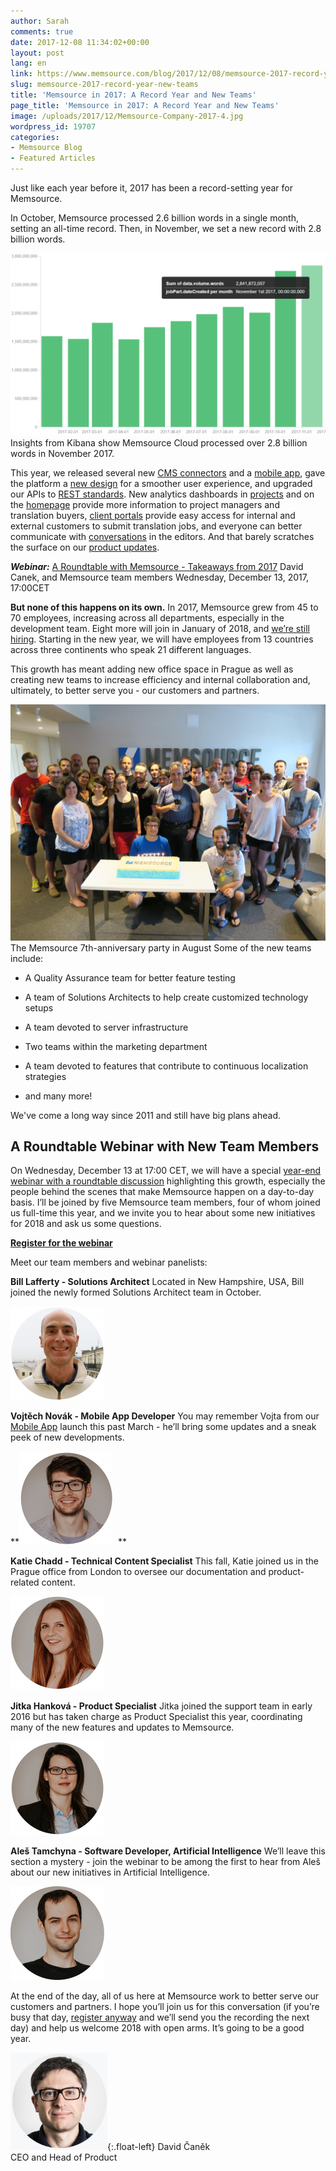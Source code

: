 ```yaml
---
author: Sarah
comments: true
date: 2017-12-08 11:34:02+00:00
layout: post
lang: en
link: https://www.memsource.com/blog/2017/12/08/memsource-2017-record-year-new-teams/
slug: memsource-2017-record-year-new-teams
title: 'Memsource in 2017: A Record Year and New Teams'
page_title: 'Memsource in 2017: A Record Year and New Teams'
image: /uploads/2017/12/Memsource-Company-2017-4.jpg
wordpress_id: 19707
categories:
- Memsource Blog
- Featured Articles
---
```


Just like each year before it, 2017 has been a record-setting year for Memsource.<!-- more -->

In October, Memsource processed 2.6 billion words in a single month, setting an all-time record. Then, in November, we set a new record with 2.8 billion words.

[![](/uploads/2017/12/Words-Processed-Nov-2017.png)](/uploads/2017/12/Words-Processed-Nov-2017.png) Insights from Kibana show Memsource Cloud processed over 2.8 billion words in November 2017.

This year, we released several new [CMS connectors](https://www.memsource.com/integrations/) and a [mobile app](https://www.memsource.com/app/), gave the platform a [new design](https://www.memsource.com/blog/2017/08/02/new-user-interface-launched/) for a smoother user experience, and upgraded our APIs to [REST standards](https://www.memsource.com/blog/2017/10/24/introducing-rest-apis-qa-with-the-memsource-api-team/). New analytics dashboards in [projects](https://www.memsource.com/blog/2017/07/20/new-project-dashboard-launches-upcoming-interface-changes/) and on the [homepage](https://www.memsource.com/blog/2017/02/27/new-homepage-analytics-dashboards-to-track-localization/) provide more information to project managers and translation buyers, [client portals](https://www.memsource.com/blog/2017/03/16/client-portals-a-new-customer-focused-solution/) provide easy access for internal and external customers to submit translation jobs, and everyone can better communicate with [conversations](https://www.memsource.com/blog/2017/08/30/increasing-communication-through-conversations/) in the editors. And that barely scratches the surface on our [product updates](https://www.memsource.com/new/).

**_Webinar:_** [A Roundtable with Memsource - Takeaways from 2017](https://register.gotowebinar.com/register/3146012116894640131)
David Canek, and Memsource team members
Wednesday, December 13, 2017, 17:00CET

**But none of this happens on its own.** In 2017, Memsource grew from 45 to 70 employees, increasing across all departments, especially in the development team. Eight more will join in January of 2018, and [we’re still hiring](https://www.memsource.com/careers/). Starting in the new year, we will have employees from 13 countries across three continents who speak 21 different languages.

This growth has meant adding new office space in Prague as well as creating new teams to increase efficiency and internal collaboration and, ultimately, to better serve you - our customers and partners.

[![](/uploads/2017/12/20507446_1412154412171255_7654927378801081421_o.jpg)](/uploads/2017/12/20507446_1412154412171255_7654927378801081421_o.jpg) The Memsource 7th-anniversary party in August
Some of the new teams include:

  * A Quality Assurance team for better feature testing

 	
  * A team of Solutions Architects to help create customized technology setups

 	
  * A team devoted to server infrastructure

 	
  * Two teams within the marketing department

 	
  * A team devoted to features that contribute to continuous localization strategies

 	
  * and many more!


We've come a long way since 2011 and still have big plans ahead.

## A Roundtable Webinar with New Team Members

On Wednesday, December 13 at 17:00 CET, we will have a special [year-end webinar with a roundtable discussion](https://register.gotowebinar.com/register/3146012116894640131) highlighting this growth, especially the people behind the scenes that make Memsource happen on a day-to-day basis. I’ll be joined by five Memsource team members, four of whom joined us full-time this year, and we invite you to hear about some new initiatives for 2018 and ask us some questions.

[**Register for the webinar**](https://register.gotowebinar.com/register/3146012116894640131)

Meet our team members and webinar panelists:

**Bill Lafferty - Solutions Architect**
Located in New Hampshire, USA, Bill joined the newly formed Solutions Architect team in October.

**[![](/uploads/2017/12/Bill-circle-web-150x150.png)](/uploads/2017/12/Bill-circle-web.png)**

**Vojtěch Novák - Mobile App Developer**
You may remember Vojta from our [Mobile App](https://www.memsource.com/app/) launch this past March - he’ll bring some updates and a sneak peek of new developments.

**![](/uploads/2017/12/Vojtech-circle-web-150x150.png)  **

**Katie Chadd - Technical Content Specialist**
This fall, Katie joined us in the Prague office from London to oversee our documentation and product-related content.

**![](/uploads/2017/12/Katie-circle-web-150x150.png)**

**Jitka Hanková - Product Specialist**
Jitka joined the support team in early 2016 but has taken charge as Product Specialist this year, coordinating many of the new features and updates to Memsource.

**![](/uploads/2017/12/Jitka-circle-web-150x150.png)**

**Aleš Tamchyna - Software Developer, Artificial Intelligence**
We’ll leave this section a mystery - join the webinar to be among the first to hear from Aleš about our new initiatives in Artificial Intelligence.

[![](/uploads/2017/12/Ales-circle-web-e1512728605771-150x150.png)](/uploads/2017/12/Ales-circle-web-e1512728605771.png)

At the end of the day, all of us here at Memsource work to better serve our customers and partners. I hope you’ll join us for this conversation (if you’re busy that day, [register anyway](https://register.gotowebinar.com/register/3146012116894640131) and we’ll send you the recording the next day) and help us welcome 2018 with open arms. It’s going to be a good year.

[![](/uploads/2017/10/WP-DAVID.png)](/uploads/2017/10/WP-DAVID.png){:.float-left}
David Čaněk  
CEO and Head of Product
